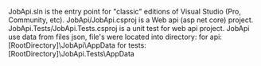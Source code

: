 
JobApi.sln is the entry point for "classic" editions of Visual Studio (Pro, Community, etc).
JobApi/JobApi.csproj is a Web api (asp net core) project.
JobApi.Tests/JobApi.Tests.csproj is a unit test for web api project.
JobApi use data from files json, file's were located into directory: for api: [RootDirectory]\JobApi\AppData for tests: [RootDirectory]\JobApi.Tests\AppData
